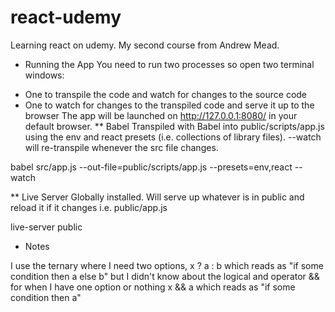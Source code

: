 # react-udemy

Learning react on udemy.  My second course from Andrew Mead.

* Running the App
You need to run two processes so open two terminal windows:  
- One to transpile the code and watch for changes to the source code
- One to watch for changes to the transpiled code and serve it up to the browser
The app will be launched on http://127.0.0.1:8080/ in your default browser.
** Babel
Transpiled with Babel into public/scripts/app.js using the env and react presets (i.e. collections of library files).
--watch will re-transpile whenever the src file changes.

babel src/app.js --out-file=public/scripts/app.js --presets=env,react --watch

** Live Server 
Globally installed.  Will serve up whatever is in public and reload it if it changes i.e. public/app.js

live-server public

* Notes

I use the ternary where I need two options, x ? a : b  which reads as "if some condition then a else b"
but I didn't know about the logical and operator && for when I have one option or nothing
x && a which reads as "if some condition then a"


